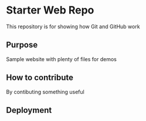 # Starter Web Repo

This repository is for showing how Git and GitHub work

## Purpose

Sample website with plenty of files for demos

## How to contribute

By contibuting something useful

## Deployment